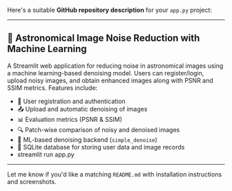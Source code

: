 Here's a suitable **GitHub repository description** for your `app.py` project:

---

## 📡 Astronomical Image Noise Reduction with Machine Learning

A Streamlit web application for reducing noise in astronomical images using a machine learning-based denoising model. Users can register/login, upload noisy images, and obtain enhanced images along with PSNR and SSIM metrics. Features include:

* 🔐 User registration and authentication
* 📤 Upload and automatic denoising of images
* 📊 Evaluation metrics (PSNR & SSIM)
* 🔍 Patch-wise comparison of noisy and denoised images
* 🧠 ML-based denoising backend (`simple_denoise`)
* 💾 SQLite database for storing user data and image records
* streamlit run app.py


---

Let me know if you'd like a matching `README.md` with installation instructions and screenshots.

